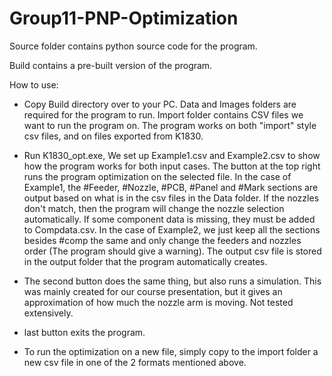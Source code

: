 # Group11-PNP-Optimization

Source folder contains python source code for the program. 

Build contains a pre-built version of the program.

How to use:
- Copy Build directory over to your PC. Data and Images folders are required for the program to run. Import folder contains CSV files we want to run the program on. The program works on both "import" style csv files, and on files exported from K1830.

- Run K1830_opt.exe, We set up Example1.csv and Example2.csv to show how the program works for both input cases. The button at the top right runs the program optimization on the selected file. In the case of Example1, the  #Feeder, #Nozzle, #PCB, #Panel and #Mark sections are output based on what is in the csv files in the Data folder. If the nozzles don't match, then the program will change the nozzle selection automatically. If some component data is missing, they must be added to Compdata.csv. In the case of Example2, we just keep all the sections besides #comp the same and only change the feeders and nozzles order (The program should give a warning). The output csv file is stored in the output folder that the program automatically creates.

- The second button does the same thing, but also runs a simulation. This was mainly created for our course presentation, but it gives an approximation of how much the nozzle arm is moving. Not tested extensively.

- last button exits the program.

- To run the optimization on a new file, simply copy to the import folder a new csv file in one of the 2 formats mentioned above.
